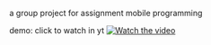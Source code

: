 a group project for assignment mobile programming

demo:
click to watch in yt
[![Watch the video](https://img.youtube.com/vi/55S0b-aI2Rs/maxresdefault.jpg)](https://youtu.be/55S0b-aI2Rs)
